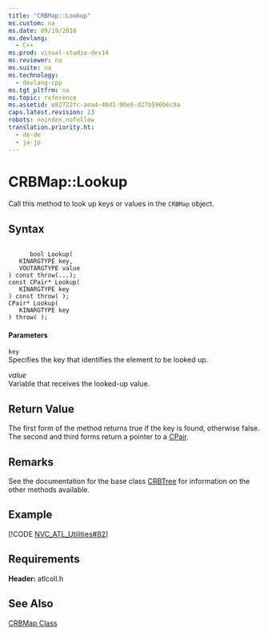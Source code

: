```yaml
---
title: "CRBMap::Lookup"
ms.custom: na
ms.date: 09/19/2016
ms.devlang: 
  - C++
ms.prod: visual-studio-dev14
ms.reviewer: na
ms.suite: na
ms.technology: 
  - devlang-cpp
ms.tgt_pltfrm: na
ms.topic: reference
ms.assetid: e82722fc-aea4-46d1-90e5-d27b596b6c9a
caps.latest.revision: 13
robots: noindex,nofollow
translation.priority.ht: 
  - de-de
  - ja-jp
---
```

# CRBMap::Lookup
Call this method to look up keys or values in the `CRBMap` object.  
  
## Syntax  
  
```  
  
      bool Lookup(  
   KINARGTYPE key,  
   VOUTARGTYPE value   
) const throw(...);  
const CPair* Lookup(  
   KINARGTYPE key   
) const throw( );  
CPair* Lookup(  
   KINARGTYPE key   
) throw( );  
```  
  
#### Parameters  
 `key`  
 Specifies the key that identifies the element to be looked up.  
  
 *value*  
 Variable that receives the looked-up value.  
  
## Return Value  
 The first form of the method returns true if the key is found, otherwise false. The second and third forms return a pointer to a [CPair](../vs140/CRBTree--CPair-Class.md).  
  
## Remarks  
 See the documentation for the base class [CRBTree](../vs140/CRBTree-Class.md) for information on the other methods available.  
  
## Example  
 [!CODE [NVC_ATL_Utilities#82](../CodeSnippet/VS_Snippets_Cpp/NVC_ATL_Utilities#82)]  
  
## Requirements  
 **Header:** atlcoll.h  
  
## See Also  
 [CRBMap Class](../vs140/CRBMap-Class.md)